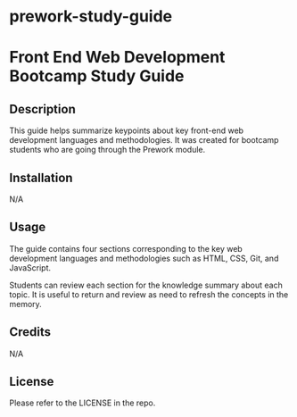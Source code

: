 # prework-study-guide
# Front End Web Development Bootcamp Study Guide

## Description

This guide helps summarize keypoints about key front-end web development languages and methodologies. It was created for bootcamp students who are going through the Prework module.

## Installation

N/A

## Usage

The guide contains four sections corresponding to the key web development languages and methodologies such as HTML, CSS, Git, and JavaScript.

Students can review each section for the knowledge summary about each topic. It is useful to return and review as need to refresh the concepts in the memory.

## Credits

N/A

## License

Please refer to the LICENSE in the repo.
